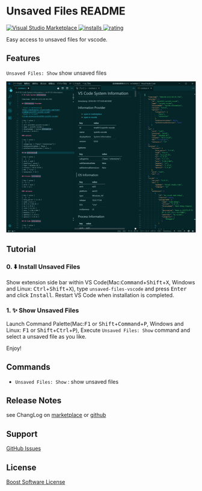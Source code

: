 # Unsaved Files README

[![Visual Studio Marketplace](https://vsmarketplacebadge.apphb.com/version/wraith13.unsaved-files-vscode.svg) ![installs](https://vsmarketplacebadge.apphb.com/installs/wraith13.unsaved-files-vscode.svg) ![rating](https://vsmarketplacebadge.apphb.com/rating/wraith13.unsaved-files-vscode.svg)](https://marketplace.visualstudio.com/items?itemName=wraith13.unsaved-files-vscode)

Easy access to unsaved files for vscode.

## Features

`Unsaved Files: Show` show unsaved files

![screen shot](./images/screenshot.png)

## Tutorial

### 0. ⬇️ Install Unsaved Files

Show extension side bar within VS Code(Mac:<kbd>Command</kbd>+<kbd>Shift</kbd>+<kbd>X</kbd>, Windows and Linux: <kbd>Ctrl</kbd>+<kbd>Shift</kbd>+<kbd>X</kbd>), type `unsaved-files-vscode` and press <kbd>Enter</kbd> and click <kbd>Install</kbd>. Restart VS Code when installation is completed.

### 1. ✨️ Show Unsaved Files

Launch Command Palette(Mac:<kbd>F1</kbd> or <kbd>Shift</kbd>+<kbd>Command</kbd>+<kbd>P</kbd>, Windows and Linux: <kbd>F1</kbd> or <kbd>Shift</kbd>+<kbd>Ctrl</kbd>+<kbd>P</kbd>), Execute `Unsaved Files: Show` command and select a unsaved file as you like.

Enjoy!

## Commands

* `Unsaved Files: Show` : show unsaved files

## Release Notes

see ChangLog on [marketplace](https://marketplace.visualstudio.com/items/wraith13.unsaved-files-vscode/changelog) or [github](https://github.com/wraith13/unsaved-files-vscode/blob/master/CHANGELOG.md)

## Support

[GitHub Issues](https://github.com/wraith13/unsaved-files-vscode/issues)

## License

[Boost Software License](https://github.com/wraith13/unsaved-files-vscode/blob/master/LICENSE_1_0.txt)
